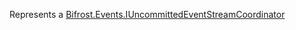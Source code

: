 Represents a [Bifrost.Events.IUncommittedEventStreamCoordinator](Bifrost.Events.IUncommittedEventStreamCoordinator)